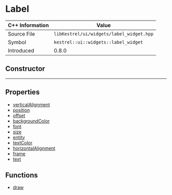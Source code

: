 
# Label

| C++ Information | Value |
| --- | --- |
| Source File | `libKestrel/ui/widgets/label_widget.hpp` |
| Symbol | `kestrel::ui::widgets::label_widget` |
| Introduced | 0.8.0 |

## Constructor

---

## Properties

 - [verticalAlignment](verticalAlignment.md)
 - [position](position.md)
 - [offset](offset.md)
 - [backgroundColor](backgroundColor.md)
 - [font](font.md)
 - [size](size.md)
 - [entity](entity.md)
 - [textColor](textColor.md)
 - [horizontalAlignment](horizontalAlignment.md)
 - [frame](frame.md)
 - [text](text.md)

## Functions

 - [draw](draw.md)

